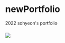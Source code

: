 # newPortfolio
2022 sohyeon's portfolio

#####
<img src="https://img.shields.io/badge/{1}-{2}?style=flat-square&logo={3}&logoColor={4}"/>
